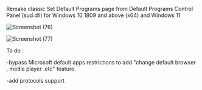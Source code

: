 Remake classic Set Default Programs page from Default Programs Control Panel (sud.dll) for Windows 10 1809 and above (x64) and Windows 11

![Screenshot (76)](https://github.com/MehranAkbarii/DefaultProgramsRemake/assets/133998536/02cedb9a-c747-46cf-93a2-52f102141b52)

![Screenshot (77)](https://github.com/MehranAkbarii/DefaultProgramsRemake/assets/133998536/7a506c09-4348-4362-819c-094ff1e83c4a)

To do :

-bypass Microsoft default apps restrictions to add "change default browser , media player .etc" feature

-add protocols support

